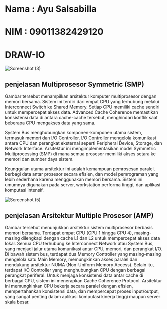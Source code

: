 # Nama : Ayu Salsabilla
# NIM  : 09011382429120

# DRAW-IO

![Screenshot (3)](https://github.com/user-attachments/assets/1e02f58e-0806-4e22-bab6-10e508efae02)

## penjelasan Multiprosesor Symmetric (SMP)
Gambar tersebut menampilkan arsitektur komputer multiprosesor dengan memori bersama. Sistem ini terdiri dari empat CPU yang terhubung melalui Interconnect Switch ke Shared Memory. Setiap CPU memiliki cache sendiri untuk mempercepat akses data. Advanced Cache Coherence memastikan konsistensi data di antara cache-cache tersebut, menghindari konflik saat beberapa CPU mengakses data yang sama.

System Bus menghubungkan komponen-komponen utama sistem, termasuk memori dan I/O Controller. I/O Controller mengelola komunikasi antara CPU dan perangkat eksternal seperti Peripheral Device, Storage, dan Network Interface. Arsitektur ini mengimplementasikan model Symmetric Multiprocessing (SMP) di mana semua prosesor memiliki akses setara ke memori dan sumber daya sistem.

Keunggulan utama arsitektur ini adalah kemampuan pemrosesan paralel, berbagi data antar prosesor secara efisien, dan model pemrograman yang lebih sederhana karena menggunakan memori bersama. Sistem ini umumnya digunakan pada server, workstation performa tinggi, dan aplikasi komputasi intensif.

![Screenshot (5)](https://github.com/user-attachments/assets/16d56f1e-f6a8-4d02-92f3-ce1a43bb61bd)

## penjelasan Arsitektur Multiple Prosesor (AMP)
Gambar tersebut menunjukkan arsitektur sistem multiprosesor berbasis memori bersama. Terdapat empat CPU (CPU 1 hingga CPU 4), masing-masing dilengkapi dengan cache L1 dan L2 untuk mempercepat akses data lokal. Semua CPU terhubung ke Interconnect Network atau System Bus, yang menjadi jalur utama komunikasi antar CPU, memori, dan perangkat I/O. Di bawah sistem bus, terdapat dua Memory Controller yang masing-masing mengelola satu Main Memory, memungkinkan akses paralel dan mendukung arsitektur NUMA (Non-Uniform Memory Access). Selain itu, terdapat I/O Controller yang menghubungkan CPU dengan berbagai perangkat periferal. Untuk menjaga konsistensi data antar cache di berbagai CPU, sistem ini menerapkan Cache Coherence Protocol. Arsitektur ini memungkinkan CPU bekerja secara paralel dengan efisien, mempertahankan konsistensi data, dan mempercepat proses input/output, yang sangat penting dalam aplikasi komputasi kinerja tinggi maupun server skala besar.
